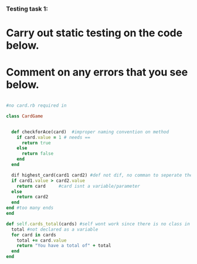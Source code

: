 ### Testing task 1:

# Carry out static testing on the code below.
# Comment on any errors that you see below.
```ruby

#no card.rb required in

class CardGame


  def checkforAce(card)  #improper naming convention on method
    if card.value = 1 # needs == 
      return true
    else
      return false
    end
  end

  dif highest_card(card1 card2) #def not dif, no comman to seperate the parameters
  if card1.value > card2.value
    return card     #card isnt a variable/parameter
  else
    return card2
  end
end #too many ends
end

def self.cards_total(cards) #self wont work since there is no class in scope due to previous end
  total #not declared as a variable
  for card in cards
    total += card.value
    return "You have a total of" + total
  end
end
```
